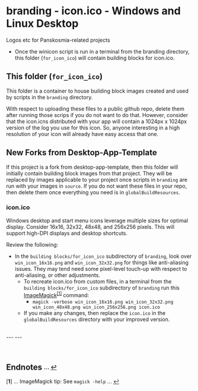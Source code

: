 # branding - icon.ico - Windows and Linux Desktop
Logos etc for Panskosmia-related projects

- Once the winicon script is run in a terminal from the branding directory, this folder (`for_icon_ico`) will contain building blocks for icon.ico.

## This folder (`for_icon_ico`)
This folder is a container to house building block images created and used by scripts in the `branding` directory.

With respect to uploading these files to a public github repo, delete them after running those scrips if you do not want to do that. However, consider that the icon.icns distributed with your app will contain a 1024px x 1024px version of the log you use for this icon. So, anyone interesting in a high resolution of your icon will already have easy access that one.

## New Forks from Desktop-App-Template
If this project is a fork from desktop-app-template, then this folder will initially contain building block images from that project. They will be replaced by images applicable to your project once scripts in `branding` are run with your images in `source`. If you do not want these files in your repo, then delete them once everything you need is in `globalBuildResources`.

### icon.ico
Windows desktop and start menu icons leverage multiple sizes for optimal display. Consider 16x16, 32x32, 48x48, and 256x256 pixels. This will support high-DPI displays and desktop shortcuts.

Review the following:
- In the `building blocks/for_icon_ico` subdirectory of `branding`, look over `win_icon_16x16.png` and `win_icon_32x32.png` for things like anti-aliasing issues. They may tend need some pixel-level touch-up with respect to anti-aliasing, or other adjustments.
  - To recreate icon.ico from custom files, in a terminal from the `building blocks/for_icon_ico` subdirectory of `branding` run this [ImageMagick](https://imagemagick.org/)<sup id="a1">[[1]](#f1)</sup> command:
    - `magick -verbose win_icon_16x16.png win_icon_32x32.png win_icon_48x48.png win_icon_256x256.png icon.ico`
  - If you make any changes, then replace the `icon.ico` in the `globalBuildResources` directory with your improved version.  
<br />
---
---

<span id="endnotes">&nbsp;</span>
## Endnotes <sub><sup>... [↩](#toc)</sup></sub>
[<b id="f1">1</b>] ... ImageMagick tip: See `magick -help` ... [↩](#a1)  